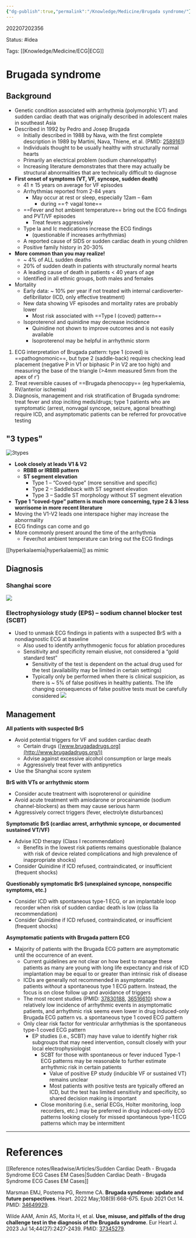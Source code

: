 ```yaml
---
{"dg-publish":true,"permalink":"/Knowledge/Medicine/Brugada syndrome/"}
---
```



202207202356

Status: #idea

Tags: [[Knowledge/Medicine/ECG\|ECG]]

# Brugada syndrome
## Background
- Genetic condition associated with arrhythmia (polymorphic VT) and sudden cardiac death that was originally described in adolescent males in southeast Asia
- Described in 1992 by Pedro and Josep Brugada
    - Initially described in 1988 by Nava, with the first complete description in 1989 by Martini, Nava, Thiene, et al. (PMID: [2589161](https://www.ncbi.nlm.nih.gov/pubmed/?term=2589161))
    - Individuals thought to be usually healthy with structurally normal hearts
    - Primarily an electrical problem (sodium channelopathy)
    - Increasing literature demonstrates that there may actually be structural abnormalities that are technically difficult to diagnose
- **First onset of symptoms (VT, VF, syncope, sudden death)**
    - 41 ± 15 years on average for VF episodes
    - Arrhythmias reported from 2-84 years
        - May occur at rest or sleep, especially 12am – 6am
	        - during ==↑ vagal tone==
    - ==Fever and hot ambient temperature== bring out the ECG findings and PVT/VF episodes
        - Treat fevers aggressively
    - Type Ia and Ic medications increase the ECG findings
	    - (questionable if increases arrhythmias)
    - A reported cause of SIDS or sudden cardiac death in young children
    - Positive family history in 20-30%
- **More common than you may realize!**
    - ~ 4% of ALL sudden deaths
    - 20% of sudden death in patients with structurally normal hearts
    - A leading cause of death in patients < 40 years of age
    - Identified in all ethnic groups, both males and females
- Mortality
    - Early data: ~ 10% per year if not treated with internal cardioverter-defibrillator (ICD, only effective treatment)
    - New data showing VF episodes and mortality rates are probably lower
        - Most risk associated with ==Type I (coved) pattern==
    - Isoproterenol and quinidine may decrease incidence
        - Quinidine not shown to improve outcomes and is not easily available
        - Isoproterenol may be helpful in arrhythmic storm




1.  ECG interpretation of Brugada pattern: type 1 (coved) is ==pathognomonic==, but type 2 (saddle-back) requires checking lead placement (negative P in V1 or biphasic P in V2 are too high) and measuring the base of the triangle (>4mm measured 5mm from the apex of r’)
2.  Treat reversible causes of ==Brugada phenocopy== (eg hyperkalemia, RV/anterior ischemia)
3.  Diagnosis, management and risk stratification of Brugada syndrome: treat fever and stop inciting meds/drugs; type 1 patients who are symptomatic (arrest, nonvagal syncope, seizure, agonal breathing) require ICD, and asymptomatic patients can be referred for provocative testing
## "3 types"
![3types](https://ecgweekly.com/wp-content/uploads/2023/12/Brugada-Types.png)
- **Look closely at leads V1 & V2**
    - **RBBB or IRBBB pattern**
    - **ST segment elevation** 
        - Type 1 – “Coved-type” (more sensitive and specific)
        - Type 2 – Saddleback with ST segment elevation
        - Type 3 – Saddle ST morphology without ST segment elevation
- **Type 1 “coved-type” pattern is much more concerning, type 2 & 3 less worrisome in more recent literature**
- Moving the V1-V2 leads one interspace higher may increase the abnormality
- ECG findings can come and go
- More commonly present around the time of the arrhythmia
    - Fever/hot ambient temperature can bring out the ECG findings

[[hyperkalaemia\|hyperkalaemia]] as mimic
## Diagnosis
### Shanghai score
![](https://i.imgur.com/B8LgaEe.png)

### Electrophysiology study (EPS) – sodium channel blocker test (SCBT)
- Used to unmask ECG findings in patients with a suspected BrS with a nondiagnostic ECG at baseline
    - Also used to identify arrhythmogenic focus for ablation procedures
    - Sensitivity and specificity remain elusive, not considered a “gold standard test”
        - Sensitivity of the test is dependent on the actual drug used for the test (availability may be limited in certain settings)
        - Typically only be performed when there is clinical suspicion, as there is ~ 5% of false positives in healthy patients. The life changing consequences of false positive tests must be carefully considered
![](https://i.imgur.com/MSeeek9.png)

## Management
**All patients with suspected BrS**
- Avoid potential triggers for VF and sudden cardiac death
	- Certain drugs ([www.brugadadrugs.org](http://www.brugadadrugs.org/))
	- Advise against excessive alcohol consumption or large meals
	- Aggressively treat fever with antipyretics
- Use the Shanghai score system

**BrS with VTs or arrhythmic storm**
- Consider acute treatment with isoproterenol or quinidine
- Avoid acute treatment with amiodarone or procainamide (sodium channel-blockers) as them may cause serious harm
- Aggressively correct triggers (fever, electrolyte disturbances)

**Symptomatic BrS (cardiac arrest, arrhythmic syncope, or documented sustained VT/VF)**
- Advise ICD therapy (Class I recommendation) 
	- Benefits in the lowest risk patients remains questionable (balance with risk of device related complications and high prevalence of inappropriate shocks)
- Consider Quinidine if ICD refused, contraindicated, or insufficient (frequent shocks) 

**Questionably symptomatic BrS (unexplained syncope, nonspecific symptoms, etc.)**
- Consider ICD with spontaneous type-1 ECG, or an implantable loop recorder when risk of sudden cardiac death is low (class IIa recommendation)
- Consider Quinidine if ICD refused, contraindicated, or insufficient (frequent shocks) 

**Asymptomatic patients with Brugada pattern ECG**
- Majority of patients with the Brugada ECG pattern are asymptomatic until the occurrence of an event. 
	- Current guidelines are not clear on how best to manage these patients as many are young with long life expectancy and risk of ICD implantation may be equal to or greater than intrinsic risk of disease
	- ICDs are generally not recommended in asymptomatic patients _without_ a spontaneous type 1 ECG pattern. Instead, the focus is on close follow up and avoidance of triggers
    - The most recent studies (PMID: [37830188](https://pubmed.ncbi.nlm.nih.gov/37830188/), [36516610](https://pubmed.ncbi.nlm.nih.gov/36516610/)) show a relatively low incidence of arrhythmic events in asymptomatic patients, and arrhythmic risk seems even lower in drug induced-only Brugada ECG pattern vs. a spontaneous type 1 coved ECG pattern
    - Only clear risk factor for ventricular arrhythmias is the spontaneous type-1 coved ECG pattern
        - EP studies (i.e., SCBT) may have value to identify higher risk subgroups that may need intervention, consult closely with your local electrophysiologist
            - SCBT for those with spontaneous or fever induced Type-1 ECG patterns may be reasonable to further estimate arrhythmic risk in certain patients
                - Value of positive EP study (inducible VF or sustained VT) remains unclear
                - Most patients with positive tests are typically offered an ICD, but the test has limited sensitivity and specificity, so shared decision making is important
            - Close monitoring (i.e., serial ECGs, Holter monitoring, loop recorders, etc.) may be preferred in drug induced-only ECG patterns looking closely for missed spontaneous type-1 ECG patterns which may be intermittent
___
# References
[[Reference notes/Readwise/Articles/Sudden Cardiac Death - Brugada Syndrome  ECG Cases  EM Cases\|Sudden Cardiac Death - Brugada Syndrome  ECG Cases  EM Cases]]

Marsman EMJ, Postema PG, Remme CA. **Brugada syndrome: update and future perspectives**. Heart. 2022 May;108(9):668-675. Epub 2021 Oct 14. PMID: [34649929](https://pubmed.ncbi.nlm.nih.gov/34649929/).

Wilde AAM, Amin AS, Morita H, et al. **Use, misuse, and pitfalls of the drug challenge test in the diagnosis of the Brugada syndrome**. Eur Heart J. 2023 Jul 14;44(27):2427-2439. PMID: [37345279](https://pubmed.ncbi.nlm.nih.gov/37345279/).
